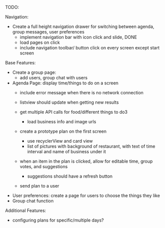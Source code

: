 TODO:

Navigation:
- Create a full height navigation drawer for switching between agenda, group messages, user preferences
    - implement navigation bar with icon click and slide, DONE
    - load pages on click
    - include navigation toolbar/ button click on every screen except start screen

Base Features:
- Create a group page:
    - add users, group chat with users
- Agenda Page: display time/things to do on a screen
    - include error message when there is no network connection
    - listview should update when getting new results
    - get multiple API calls for food/different things to do3
        - load business info and image urls
    - create a prototype plan on the first screen
        - use recyclerView and card view
        - list of pictures with background of restaurant, with text of time interval
            and name of business under it


    - when an item in the plan is clicked, allow for editable time, group votes, and suggestions
        - suggestions should have a refresh button
    - send plan to a user
- User preferences: create a page for users to choose the things they like
- Group chat function

Additional Features:
- configuring plans for specific/multiple days?
